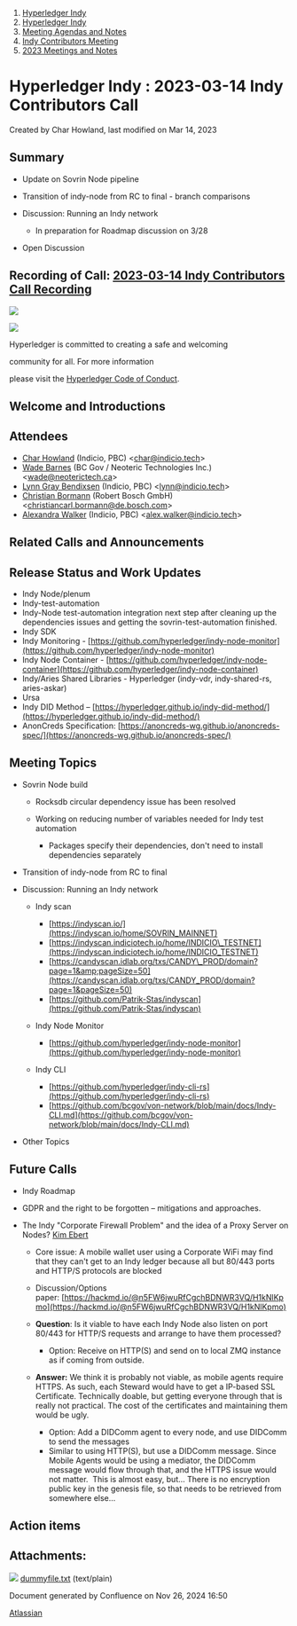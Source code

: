 1. [Hyperledger Indy](index.html)
2. [Hyperledger Indy](Hyperledger-Indy_19464194.html)
3. [Meeting Agendas and Notes](Meeting-Agendas-and-Notes_19464715.html)
4. [Indy Contributors Meeting](Indy-Contributors-Meeting_19464913.html)
5. [2023 Meetings and Notes](2023-Meetings-and-Notes_19466378.html)

# Hyperledger Indy : 2023-03-14 Indy Contributors Call

Created by Char Howland, last modified on Mar 14, 2023

## Summary

- Update on Sovrin Node pipeline
- Transition of indy-node from RC to final - branch comparisons
- Discussion: Running an Indy network
  
  - In preparation for Roadmap discussion on 3/28
- Open Discussion

## Recording of Call: [2023-03-14 Indy Contributors Call Recording](https://lf-hyperledger.atlassian.net/wiki/download/attachments/19464634/20230314%20-%20Indy%20Contributors%20Call%20Recording.mp4?version=1&modificationDate=1678825295416&api=v2)

![](https://wiki.hyperledger.org/download/attachments/29034696/Antitrustnotice.png?version=1&modificationDate=1581695654000&api=v2)

![](https://wiki.hyperledger.org/download/attachments/2392771/welcome.png?version=2&modificationDate=1572450107000&api=v2)

Hyperledger is committed to creating a safe and welcoming

community for all. For more information

please visit the [Hyperledger Code of Conduct](https://lf-hyperledger.atlassian.net/wiki/spaces/HYP/pages/19595281/Hyperledger+Code+of+Conduct).

## Welcome and Introductions

## Attendees

- [Char Howland](https://lf-hyperledger.atlassian.net/wiki/people/60998bf1dafdf00068e21bae?ref=confluence) (Indicio, PBC) &lt;char@indicio.tech&gt;
- [Wade Barnes](https://lf-hyperledger.atlassian.net/wiki/people/70121:166ee094-a2f2-44b4-adee-5c3da3741ff8?ref=confluence) (BC Gov / Neoteric Technologies Inc.) &lt;wade@neoterictech.ca&gt;
- [Lynn Gray Bendixsen](https://lf-hyperledger.atlassian.net/wiki/people/618ec0fbe1b3e0006978ab61?ref=confluence) (Indicio, PBC) &lt;lynn@indicio.tech&gt;
- [Christian Bormann](https://lf-hyperledger.atlassian.net/wiki/people/712020:402bd53a-7b29-43cf-927d-955c323c7ed7?ref=confluence) (Robert Bosch GmbH) &lt;christiancarl.bormann@de.bosch.com&gt;
- [Alexandra Walker](https://lf-hyperledger.atlassian.net/wiki/people/62e8177de50f2f2a39544bf5?ref=confluence) (Indicio, PBC) &lt;alex.walker@indicio.tech&gt;

## Related Calls and Announcements

## Release Status and Work Updates

- Indy Node/plenum
- Indy-test-automation
- Indy-Node test-automation integration next step after cleaning up the dependencies issues and getting the sovrin-test-automation finished.
- Indy SDK
- Indy Monitoring - [https://github.com/hyperledger/indy-node-monitor](https://github.com/hyperledger/indy-node-monitor)
- Indy Node Container - [https://github.com/hyperledger/indy-node-container](https://github.com/hyperledger/indy-node-container)
- Indy/Aries Shared Libraries - Hyperledger (indy-vdr, indy-shared-rs, aries-askar)
- Ursa
- Indy DID Method – [https://hyperledger.github.io/indy-did-method/](https://hyperledger.github.io/indy-did-method/)
- AnonCreds Specification: [https://anoncreds-wg.github.io/anoncreds-spec/](https://anoncreds-wg.github.io/anoncreds-spec/)

## Meeting Topics

- Sovrin Node build
  
  - Rocksdb circular dependency issue has been resolved
  - Working on reducing number of variables needed for Indy test automation
    
    - Packages specify their dependencies, don't need to install dependencies separately
- Transition of indy-node from RC to final
- Discussion: Running an Indy network
  
  - Indy scan
    
    - [https://indyscan.io/](https://indyscan.io/home/SOVRIN_MAINNET)
    - [https://indyscan.indiciotech.io/home/INDICIO\_TESTNET](https://indyscan.indiciotech.io/home/INDICIO_TESTNET)
    - [https://candyscan.idlab.org/txs/CANDY\_PROD/domain?page=1&amp;pageSize=50](https://candyscan.idlab.org/txs/CANDY_PROD/domain?page=1&pageSize=50)
    - [https://github.com/Patrik-Stas/indyscan](https://github.com/Patrik-Stas/indyscan)
  - Indy Node Monitor
    
    - [https://github.com/hyperledger/indy-node-monitor](https://github.com/hyperledger/indy-node-monitor)
  - Indy CLI
    
    - [https://github.com/hyperledger/indy-cli-rs](https://github.com/hyperledger/indy-cli-rs)
    - [https://github.com/bcgov/von-network/blob/main/docs/Indy-CLI.md](https://github.com/bcgov/von-network/blob/main/docs/Indy-CLI.md)
- Other Topics

## Future Calls

- Indy Roadmap
- GDPR and the right to be forgotten – mitigations and approaches.
- The Indy "Corporate Firewall Problem" and the idea of a Proxy Server on Nodes? [Kim Ebert](https://lf-hyperledger.atlassian.net/wiki/people/5f7247c98d88b30075da15a3?ref=confluence)
  
  - Core issue: A mobile wallet user using a Corporate WiFi may find that they can't get to an Indy ledger because all but 80/443 ports and HTTP/S protocols are blocked
  - Discussion/Options paper: [https://hackmd.io/@n5FW6jwuRfCgchBDNWR3VQ/H1kNlKpmo](https://hackmd.io/@n5FW6jwuRfCgchBDNWR3VQ/H1kNlKpmo)
  - **Question**: Is it viable to have each Indy Node also listen on port 80/443 for HTTP/S requests and arrange to have them processed?
    
    - Option: Receive on HTTP(S) and send on to local ZMQ instance as if coming from outside.
  - **Answer:** We think it is probably not viable, as mobile agents require HTTPS. As such, each Steward would have to get a IP-based SSL Certificate. Technically doable, but getting everyone through that is really not practical. The cost of the certificates and maintaining them would be ugly.
    
    - Option: Add a DIDComm agent to every node, and use DIDComm to send the messages
    - Similar to using HTTP(S), but use a DIDComm message. Since Mobile Agents would be using a mediator, the DIDComm message would flow through that, and the HTTPS issue would not matter.  This is almost easy, but... There is no encryption public key in the genesis file, so that needs to be retrieved from somewhere else...

## Action items

## Attachments:

![](images/icons/bullet_blue.gif) [dummyfile.txt](attachments/19464634/19466469.txt) (text/plain)

Document generated by Confluence on Nov 26, 2024 16:50

[Atlassian](http://www.atlassian.com/)
